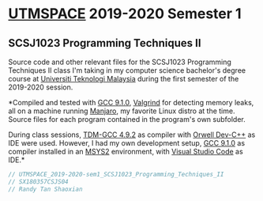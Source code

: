 # [UTMSPACE](https://www4.utmspace.edu.my/) 2019-2020 Semester 1
## SCSJ1023 Programming Techniques II
Source code and other relevant files for the SCSJ1023 Programming Techniques II class I'm taking in my computer science bachelor's degree course at [Universiti Teknologi Malaysia](http://www.utm.my/) during the first semester of the 2019-2020 session.

*Compiled and tested with [GCC 9.1.0](https://gcc.gnu.org), [Valgrind](http://valgrind.org/) for detecting memory leaks, all on a machine running [Manjaro](https://manjaro.org/), my favorite Linux distro at the time. Source files for each program contained in the program's own subfolder. 

During class sessions, [TDM-GCC 4.9.2](http://tdm-gcc.tdragon.net/) as compiler with [Orwell Dev-C++](https://sourceforge.net/projects/orwelldevcpp/) as IDE were used. However, I had my own development setup, [GCC 9.1.0](https://gcc.gnu.org) as compiler installed in an [MSYS2](http://www.msys2.org/) environment, with [Visual Studio Code](https://code.visualstudio.com/) as IDE.*

```c
// UTMSPACE_2019-2020-sem1_SCSJ1023_Programming_Techniques_II
// SX180357CSJS04
// Randy Tan Shaoxian
```